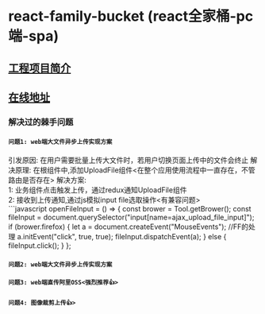 # react-family-bucket (react全家桶-pc端-spa)<br>

##  [工程项目简介](https://www.processon.com/view/link/58981142e4b0c738ed002c68)

##  [在线地址](https://agent.ipx.net "欢迎入驻")


### 解决过的棘手问题

#### `问题1: web端大文件异步上传实现方案`
引发原因: 在用户需要批量上传大文件时，若用户切换页面上传中的文件会终止
解决原理: 在根组件中,添加UploadFile组件<在整个应用使用流程中一直存在，不管路由是否存在>
解决方案: <br>
    1: 业务组件点击触发上传，通过redux通知UploadFile组件<br>
    2: 接收到上传通知,通过js模拟input file选取操作<有兼容问题><br>
    ```javascript
        openFileInput = () => {
            const brower = Tool.getBrower();
            const fileInput = document.querySelector("input[name=ajax_upload_file_input]");
            if (brower.firefox) {
                let a = document.createEvent("MouseEvents"); //FF的处理
                a.initEvent("click", true, true);
                fileInput.dispatchEvent(a);
            } else {
                fileInput.click();
            }
        };


#### `问题2: web端大文件异步上传实现方案`

#### `问题3: web端直传阿里OSS<强烈推荐👍>`

#### `问题4: 图像裁剪上传👍>`

